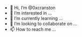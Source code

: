 - 👋 Hi, I’m @0xcranston
- 👀 I’m interested in ...
- 🌱 I’m currently learning ...
- 💞️ I’m looking to collaborate on ...
- 📫 How to reach me ...

<!---
0xcranston/0xcranston is a ✨ special ✨ repository because its `README.md` (this file) appears on your GitHub profile.
You can click the Preview link to take a look at your changes.
--->
